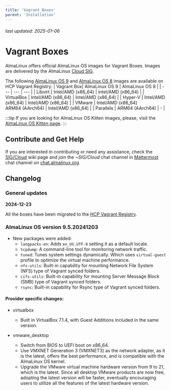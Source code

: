 ```yaml
---
title: 'Vagrant Boxes'
parent: 'Installation'
---
```


###### last updated: 2025-01-06

<Breadcrumbs />

# Vagrant Boxes

AlmaLinux offers official AlmaLinux OS images for Vagrant Boxes. Images are delivered by the AlmaLinux [Cloud SIG](https://wiki.almalinux.org/sigs/Cloud.html).

The following [AlmaLinux OS 9](https://portal.cloud.hashicorp.com/vagrant/discover/almalinux/9) and [AlmaLinux OS 8](https://portal.cloud.hashicorp.com/vagrant/discover/almalinux/8) images are available on HCP Vagrant Registry:
| Vagrant Box| AlmaLinux OS 9 | AlmaLinux OS 8 |
| --- | --- | --- |
| Libvirt | Intel/AMD (x86_64) | Intel/AMD (x86_64) | 
| VirtualBox | Intel/AMD (x86_64) | Intel/AMD (x86_64) |
| Hyper-V | Intel/AMD (x86_64) | Intel/AMD (x86_64) |
| VMware | Intel/AMD (x86_64)<br>ARM64 (AArch64) | Intel/AMD (x86_64) |
| Parallels | ARM64 (AArch64) | - | 

:::tip
If you are looking for AlmaLinux OS Kitten images, please, visit the [AlmaLinux OS Kitten page](/development/almalinux-os-kitten-10).
:::

## Contribute and Get Help

If you are interested in contributing or need any assistance, check the [SIG/Cloud](/sigs/Cloud) wiki page and join the *~SIG/Cloud* chat channel in [Mattermost](https://chat.almalinux.org/almalinux/channels/sigcloud) chat channel on [chat.almalinux.org](https://chat.almalinux.org).

## Changelog

### General updates
**2024-12-23**

All the boxes have been migrated to the [HCP Vagrant Registry](https://portal.cloud.hashicorp.com/vagrant/discover/almalinux).

### AlmaLinux OS version **9.5.20241203**

* New packages were added:
  - `langpacks-en`: Adds `en_US.UTF-8` setting it as a default locale.
  - `tcpdump`: A command-line tool for monitoring network traffic.
  - `tuned`: Tunes system settings dynamically. Which uses `virtual-guest` profile to optimize the virtual machine performance.
  - `nfs-utils`: Built-in capability for mounting Network File System (NFS) type of Vagrant synced folders.
  - `cifs-utils`: Built-in capability for mounting Server Message Block (SMB) type of Vagrant synced folders.
  - `rsync`: Built-in capability for Rsync type of Vagrant synced folders.

#### Provider specific changes:

* virtualbox
  * Built in VirtualBox 7.1.4, with Guest Additions included in the same version.

* vmware_desktop
  - Switch from BIOS to UEFI boot on x86_64.
  - Use VMXNET Generation 3 (VMXNET3) as the network adapter, as it is the latest, offers the best performance, and is compatible with the AlmaLinux OS kernel.
  - Upgrade the VMware virtual machine hardware version from 9 to 21, which is the latest. Since all desktop VMware products are now free, adopting the latest version will be faster, eventually encouraging users to utilize all the features of the latest hardware version.
